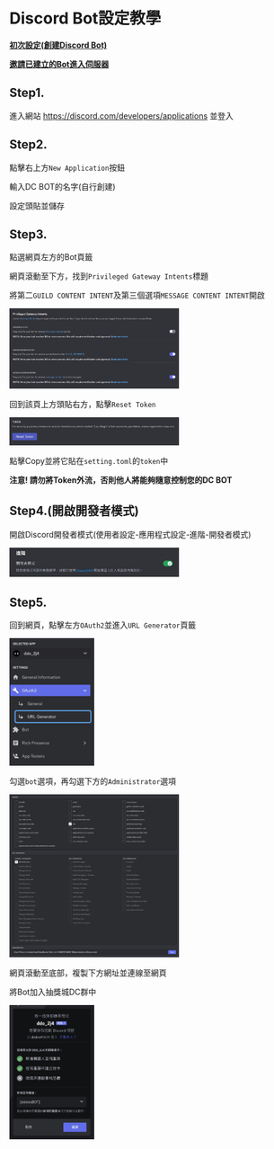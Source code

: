 # Discord Bot設定教學

[**初次設定(創建Discord Bot)**](Tutorial_Discord_Bot.md#step1)

[**邀請已建立的Bot進入伺服器**](Tutorial_Discord_Bot.md#step5)

## Step1.

進入網站 <https://discord.com/developers/applications> 並登入

## Step2.

點擊右上方`New Application`按鈕

輸入DC BOT的名字(自行創建)

設定頭貼並儲存

## Step3.

點選網頁左方的Bot頁籤

網頁滾動至下方，找到`Privileged Gateway Intents`標題

將第二`GUILD CONTENT INTENT`及第三個選項`MESSAGE CONTENT INTENT`開啟

<img src="https://github.com/ddddo86/mcfallout_ddddoBOT_client/blob/main/docs/pic/discord_bot_step3.jpg"  width="60%" height="30%">

回到該頁上方頭貼右方，點擊`Reset Token`

<img src="https://github.com/ddddo86/mcfallout_ddddoBOT_client/blob/main/docs/pic/discord_bot_reset_token.jpg"  width="60%" height="30%">

點擊Copy並將它貼在`setting.toml`的`token`中

**注意! 請勿將Token外流，否則他人將能夠隨意控制您的DC BOT**

## Step4.(開啟開發者模式)

開啟Discord開發者模式(使用者設定-應用程式設定-進階-開發者模式)

<img src="https://github.com/ddddo86/mcfallout_ddddoBOT_client/blob/main/docs/pic/discord_bot_api.jpg"  width="60%" height="30%">

## Step5.

回到網頁，點擊左方`OAuth2`並進入`URL Generator`頁籤

<img src="https://github.com/ddddo86/mcfallout_ddddoBOT_client/blob/main/docs/pic/discord_bot_url.jpg"  width="30%" height="15%">

勾選`bot`選項，再勾選下方的`Administrator`選項

<img src="https://github.com/ddddo86/mcfallout_ddddoBOT_client/blob/main/docs/pic/discord_bot_access.jpg"  width="60%" height="30%">

網頁滾動至底部，複製下方網址並連線至網頁

將Bot加入抽獎城DC群中

<img src="https://github.com/ddddo86/mcfallout_ddddoBOT_client/blob/main/docs/pic/discord_bot_add.jpg"  width="30%" height="15%">
